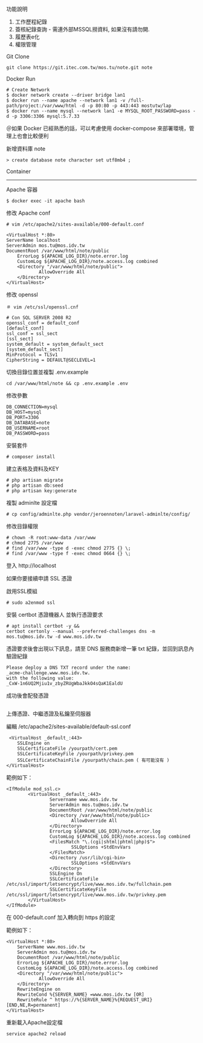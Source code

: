 功能說明
1. 工作歷程紀錄
2. 簽核紀錄查詢 - 需連外部MSSQL撈資料, 如果沒有請勿開.
3. 履歷表e化
4. 權限管理

Git Clone

```
git clone https://git.itec.com.tw/mos.tu/note.git note
```


Docker Run


```
# Create Network
$ docker network create --driver bridge lan1
$ docker run --name apache --network lan1 -v /full-path/project:/var/www/html -d -p 80:80 -p 443:443 mostutw/lap
$ docker run --name mysql --network lan1 -e MYSQL_ROOT_PASSWORD=pass -d -p 3306:3306 mysql:5.7.33
```




＠如果 Docker 已經熟悉的話，可以考慮使用 docker-compose 來部署環境，管理上也會比較便利


新增資料庫 note
```
> create database note character set utf8mb4 ;
```


Container

---
Apache 容器
```
$ docker exec -it apache bash
```

修改 Apache conf
```
# vim /etc/apache2/sites-available/000-default.conf
```

```
<VirtualHost *:80> 
ServerName localhost 
ServerAdmin mos.tu@mos.idv.tw
DocumentRoot /var/www/html/note/public
    ErrorLog ${APACHE_LOG_DIR}/note.error.log
    CustomLog ${APACHE_LOG_DIR}/note.access.log combined
    <Directory "/var/www/html/note/public">
            AllowOverride All
    </Directory>
</VirtualHost>
```



修改 openssl
```
＃ vim /etc/ssl/openssl.cnf
```

```
# Con SQL SERVER 2008 R2
openssl_conf = default_conf
[default_conf]
ssl_conf = ssl_sect
[ssl_sect]
system_default = system_default_sect
[system_default_sect]
MinProtocol = TLSv1
CipherString = DEFAULT@SECLEVEL=1
```

切換目錄位置並複製 .env.example
```
cd /var/www/html/note && cp .env.example .env
```

修改參數
```
DB_CONNECTION=mysql
DB_HOST=mysql
DB_PORT=3306
DB_DATABASE=note
DB_USERNAME=root
DB_PASSWORD=pass
```

安裝套件
```
# composer install
```

建立表格及資料及KEY
```
# php artisan migrate
# php artisan db:seed
# php artisan key:generate
```

複製 adminlte 設定檔
```
# cp config/adminlte.php vendor/jeroennoten/laravel-adminlte/config/
```

修改目錄權限
```
# chown -R root:www-data /var/www
# chmod 2775 /var/www
# find /var/www -type d -exec chmod 2775 {} \;
# find /var/www -type f -exec chmod 0664 {} \;
```




登入 http://localhost





如果你要接續申請 SSL 憑證


啟用SSL模組
```
# sudo a2enmod ssl
```

安裝 certbot 憑證機器人 並執行憑證要求
```
# apt install certbot -y && 
certbot certonly --manual --preferred-challenges dns -m mos.tu@mos.idv.tw -d www.mos.idv.tw
```

 憑證要求後會出現以下訊息，請至 DNS 服務商新增一筆 txt 紀錄，並回到訊息內驗證紀錄
```
Please deploy a DNS TXT record under the name:
_acme-challenge.www.mos.idv.tw.
with the following value:
_CxW-1n6UQ2Mjiu1v_zbyZRUgWbaJkkO4sQaK1EaldU
```



成功後會配發憑證
```

```

上傳憑證、中繼憑證及私鑰至伺服器

編輯 /etc/apache2/sites-available/default-ssl.conf  
```
 <VirtualHost _default_:443> 
	SSLEngine on
	SSLCertificateFile /yourpath/cert.pem
	SSLCertificateKeyFile /yourpath/privkey.pem
	SSLCertificateChainFile /yourpath/chain.pem ( 有可能沒有 )
</VirtualHost>
```

範例如下：
```
<IfModule mod_ssl.c>
        <VirtualHost _default_:443>
                Servername www.mos.idv.tw
                ServerAdmin mos.tu@mos.idv.tw
                DocumentRoot /var/www/html/note/public
                <Directory /var/www/html/note/public>
                        AllowOverride All
                </Directory>
                ErrorLog ${APACHE_LOG_DIR}/note.error.log
                CustomLog ${APACHE_LOG_DIR}/note.access.log combined
                <FilesMatch "\.(cgi|shtml|phtml|php)$">
                        SSLOptions +StdEnvVars
                </FilesMatch>
                <Directory /usr/lib/cgi-bin>
                        SSLOptions +StdEnvVars
                </Directory>
                SSLEngine On
                SSLCertificateFile /etc/ssl/import/letsencrypt/live/www.mos.idv.tw/fullchain.pem
                SSLCertificateKeyFile /etc/ssl/import/letsencrypt/live/www.mos.idv.tw/privkey.pem
        </VirtualHost>
</IfModule>
```

在 000-default.conf 加入轉向到 https 的設定

範例如下：
```
<VirtualHost *:80>
    ServerName www.mos.idv.tw
    ServerAdmin mos.tu@mos.idv.tw
    DocumentRoot /var/www/html/note/public
    ErrorLog ${APACHE_LOG_DIR}/note.error.log
    CustomLog ${APACHE_LOG_DIR}/note.access.log combined
    <Directory "/var/www/html/note/public">
            AllowOverride All
    </Directory>
    RewriteEngine on
    RewriteCond %{SERVER_NAME} =www.mos.idv.tw [OR]
    RewriteRule ^ https://%{SERVER_NAME}%{REQUEST_URI} [END,NE,R=permanent]
</VirtualHost>
```

重新載入Apache設定檔
```
service apache2 reload
```
